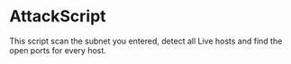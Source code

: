 # AttackScript
This script scan the subnet you entered, detect all Live hosts and find the open ports for every host.

